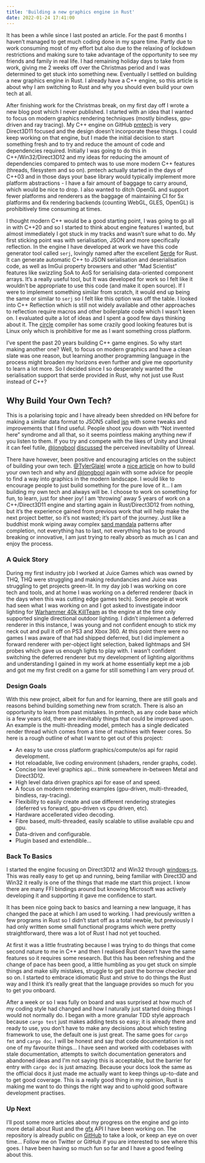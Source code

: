 ```yaml
---
title: 'Building a new graphics engine in Rust'
date: 2022-01-24 17:41:00
---
```


It has been a while since I last posted an article. For the past 6 months I haven’t managed to get much coding done in my spare time. Partly due to work consuming most of my effort but also due to the relaxing of lockdown restrictions and making sure to take advantage of the opportunity to see my friends and family in real life. I had remaining holiday days to take from work, giving me 2 weeks off over the Christmas period and I was determined to get stuck into something new. Eventually I settled on building a new graphics engine in Rust. I already have a C++ engine, so this article is about why I am switching to Rust and why you should even build your own tech at all.

After finishing work for the Christmas break, on my first day off I wrote a new blog post which I never published. I started with an idea that I wanted to focus on modern graphics rendering techniques (mostly bindless, gpu-driven and ray tracing). My C++ engine on GitHub [pmtech](https://github.com/polymonster/pmtech) is very Direct3D11 focused and the design doesn’t incorporate these things. I could keep working on that engine, but I made the initial decision to start something fresh and to try and reduce the amount of code and dependencies required. Initially I was going to do this in C++/Win32/Direct3D12 and my ideas for reducing the amount of dependencies compared to pmtech was to use more modern C++ features (threads, filesystem and so on). pmtech actually started in the days of C++03 and in those days your base library would typically implement more platform abstractions - I have a fair amount of baggage to carry around, which would be nice to drop. I also wanted to ditch OpenGL and support fewer platforms and renderers as the baggage of maintaining CI for 5x platforms and 6x rendering backends (counting WebGL, GLES, OpenGL) is prohibitively time consuming at times. 

I thought modern C++ would be a good starting point, I was going to go all in with C++20 and so I started to think about engine features I wanted, but almost immediately I got stuck in my tracks and wasn’t sure what to do. My first sticking point was with serialisation, JSON and more specifically reflection. In the engine I have developed at work we have this code generator tool called `serj`, lovingly named after the excellent [Serde](https://serde.rs) for Rust. It can generate automatic C++ to JSON serialisation and deserialisation code, as well as ImGui property browsers and other “Mad Scientist” features like swizzling SoA to AoS for serialising data-oriented component arrays. It’s a really useful tool, but It was developed for work so I felt like it wouldn’t be appropriate to use this code (and make it open source). If I were to implement something similar from scratch, it would end up being the same or similar to `serj` so I felt like this option was off the table. I looked into C++ Reflection which is still not widely available and other approaches to reflection require macros and other boilerplate code which I wasn’t keen on. I evaluated quite a lot of ideas and I spent a good few days thinking about it. The [circle](https://www.circle-lang.org) compiler has some crazily good looking features but is Linux only which is prohibitive for me as I want something cross platform.

I’ve spent the past 20 years building C++ game engines. So why start making another one? Well, to focus on modern graphics and have a clean slate was one reason, but learning another programming language in the process might broaden my horizons even further and give me opportunity to learn a lot more. So I decided since I so desperately wanted the serialisation support that serde provided in Rust, why not just use Rust instead of C++?

## Why Build Your Own Tech?

This is a polarising topic and I have already been shredded on HN before for making a similar data format to JSON5 called [jsn](https://github.com/polymonster/jsn) with some tweaks and improvements that I find useful. People shoot you down with “Not invented here” syndrome and all that, so it seems pointless making anything new if you listen to them. If you try and compete with the likes of Unity and Unreal it can feel futile, [@longbool](https://twitter.com/longbool) [discussed](https://alextardif.com/Unreal.html) the perceived inevitability of Unreal.

There have however, been positive and encouraging articles on the subject of building your own tech. [@TylerGlaiel](https://twitter.com/TylerGlaiel) wrote a [nice article](https://medium.com/geekculture/how-to-make-your-own-game-engine-and-why-ddf0acbc5f3) on how to build your own tech and why and [@longbool](https://alextardif.com/LearningGraphics.html) again with some advice for people to find a way into graphics in the modern landscape. I would like to encourage people to just build something for the pure love of it…  I am building my own tech and always will be. I choose to work on something for fun, to learn, just for sheer joy! I am ‘throwing’ away 5 years of work on a C++/Direct3D11 engine and starting again in Rust/Direct3D12 from nothing, but it’s the experience gained from previous work that will help make the next project better, so it’s not wasted; it’s part of the journey. Just like a buddhist monk wiping away complex [sand mandala](https://en.wikipedia.org/wiki/Sand_mandala) patterns after completion, not everything has to last, not everything has to be ground breaking or innovative, I am just trying to really absorb as much as I can and enjoy the process.

### A Quick Story

During my first industry job I worked at Juice Games which was owned by THQ, THQ were struggling and making redundancies and Juice was struggling to get projects green-lit. In my day job I was working on core tech and tools, and at home I was working on a deferred renderer (back in the days when this was cutting edge games tech). Some people at work had seen what I was working on and I got asked to investigate indoor lighting for [Warhammer 40k KillTeam](https://www.youtube.com/watch?v=SyHCNdvTTtI) as the engine at the time only supported single directional outdoor lighting. I didn’t implement a deferred renderer in this instance, I was young and not confident enough to stick my neck out and pull it off on PS3 and Xbox 360. At this point there were no games I was aware of that had shipped deferred, but I did implement a forward renderer with per-object light selection, baked lightmaps and SH probes which gave us enough lights to play with. I wasn’t confident switching the deferred renderer but my development of lighting algorithms and understanding I gained in my work at home essentially kept me a job and got me my first credit on a game for still something I am very proud of.

### Design Goals

With this new project, albeit for fun and for learning, there are still goals and reasons behind building something new from scratch. There is also an opportunity to learn from past mistakes. In pmtech, as any code base which is a few years old, there are inevitably things that could be improved upon. An example is the multi-threading model, pmtech has a single dedicated render thread which comes from a time of machines with fewer cores. So here is a rough outline of what I want to get out of this project:

- An easy to use cross platform graphics/compute/os api for rapid development.
- Hot reloadable, live coding environment (shaders, render graphs, code).
- Concise low level graphics api... think somewhere in-between Metal and Direct3D12.
- High level data driven graphics api for ease of and speed.
- A focus on modern rendering examples (gpu-driven, multi-threaded, bindless, ray-tracing).
- Flexibility to easily create and use different rendering strategies (deferred vs forward, gpu-driven vs cpu driven, etc).
- Hardware accellerated video decoding.
- Fibre based, multi-threaded, easily scalable to utilise available cpu and gpu.
- Data-driven and configurable.
- Plugin based and extendible...

### Back To Basics

I started the engine focusing on Direct3D12 and Win32 through [windows-rs](https://github.com/microsoft/windows-rs). This was really easy to get up and running, being familiar with Direct3D and Win32 it really is one of the things that made me start this project. I know there are many FFI bindings around but knowing Microsoft was actively developing it and supporting it gave me confidence to start.

It has been nice going back to basics and learning a new language, it has changed the pace at which I am used to working. I had previously written a few programs in Rust so I didn’t start off as a total newbie, but previously I had only written some small functional programs which were pretty straightforward, there was a lot of Rust I had not yet touched.

At first it was a little frustrating because I was trying to do things that come second nature to me in C++ and then I realised Rust doesn’t have the same features so it requires some research. But this has been refreshing and the change of pace has been good, a little humbling as you get stuck on simple things and make silly mistakes, struggle to get past the borrow checker and so on. I started to embrace idiomatic Rust and strive to do things the Rust way and I think it’s really great that the language provides so much for you to get you onboard.

After a week or so I was fully on board and was surprised at how much of my coding style had changed and how I naturally just started doing things I would not normally do. I began with a more granular TDD style approach because `cargo test` just makes adding tests so easy; it is already there and ready to use, you don’t have to make any decisions about which testing framework to use, the default one is just great. The same goes for `cargo fmt` and `cargo doc`. I will be honest and say that code documentation is not one of my favourite things… I have seen and worked with codebases with stale documentation, attempts to switch documentation generators and abandoned ideas and I'm not saying this is acceptable, but the barrier for entry with `cargo doc` is just amazing. Because your docs look the same as the official docs it just made me actually want to keep things up-to-date and to get good coverage. This is a really good thing in my opinion, Rust is making me want to do things the right way and to uphold good software development practises.

### Up Next

I’ll post some more articles about my progress on the engine and go into more detail about Rust and the [gfx](https://github.com/polymonster/hotline/blob/master/src/gfx.rs) API I have been working on. The repository is already public on [GitHub](https://github.com/polymonster/hotline) to take a look, or keep an eye on over time… Follow me on Twitter or GitHub if you are interested to see where this goes. I have been having so much fun so far and I have a good feeling about this.
